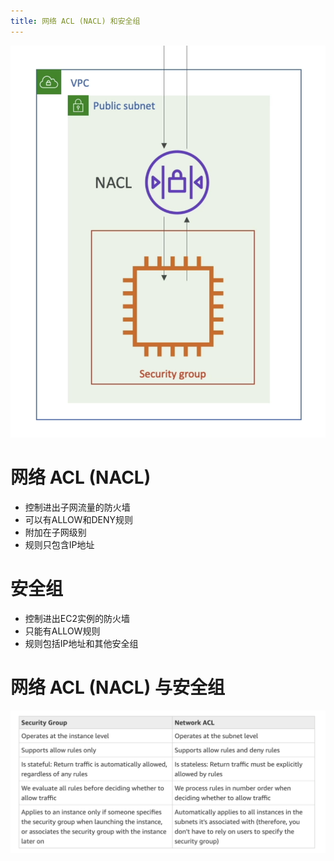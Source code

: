 ```yaml
---
title: 网络 ACL (NACL) 和安全组
---
```


![Network ACL (NACL) & Security Groups](./NACL.png)

# 网络 ACL (NACL)

- 控制进出子网流量的防火墙
- 可以有ALLOW和DENY规则
- 附加在子网级别
- 规则只包含IP地址

# 安全组

- 控制进出EC2实例的防火墙
- 只能有ALLOW规则
- 规则包括IP地址和其他安全组

# 网络 ACL (NACL) 与安全组

![Network ACL (NACL) vs Security Groups](./NACL-compare.png)
